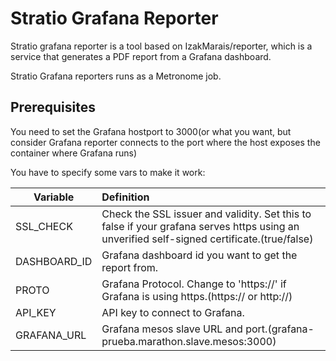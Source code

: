 # Stratio Grafana Reporter

Stratio grafana reporter is a tool based on IzakMarais/reporter, which is a service that generates a PDF report from a Grafana dashboard.

Stratio Grafana reporters runs as a Metronome job.

## Prerequisites

You need to set the Grafana hostport to 3000(or what you want, but consider Grafana reporter connects to the port where the host exposes the container where Grafana runs)

You have to specify some vars to make it work:

| Variable | Definition |
|-------------------|:--------------|
| SSL_CHECK    | Check the SSL issuer and validity. Set this to false if your grafana serves https using an unverified self-signed certificate.(true/false)         |
| DASHBOARD_ID   | Grafana dashboard id you want to get the report from.         |
| PROTO   | Grafana Protocol. Change to 'https://' if Grafana is using https.(https:// or http://)         |
| API_KEY   | API key to connect to Grafana.         |
| GRAFANA_URL   | Grafana mesos slave URL and port.(grafana-prueba.marathon.slave.mesos:3000)         |
